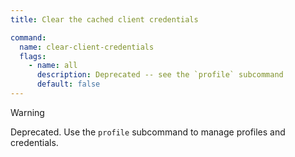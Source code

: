 ```yaml
---
title: Clear the cached client credentials

command:
  name: clear-client-credentials
  flags:
    - name: all
      description: Deprecated -- see the `profile` subcommand
      default: false
---
```


> [!WARNING]
> Deprecated. Use the `profile` subcommand to manage profiles and credentials.
